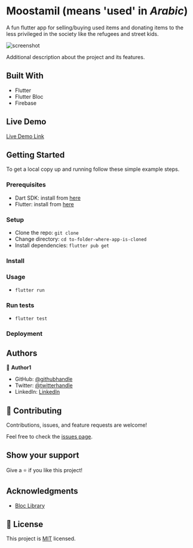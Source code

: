 # Moostamil (means 'used' in *Arabic*)

A fun flutter app for selling/buying used items and donating items to the less privileged in the society like the refugees and street kids.

![screenshot](./app_screenshot.png)

Additional description about the project and its features.

## Built With

- Flutter
- Flutter Bloc
- Firebase

## Live Demo

[Live Demo Link](https://livedemo.com)


## Getting Started
To get a local copy up and running follow these simple example steps.

### Prerequisites
- Dart SDK: install from [here](https://dart.dev/get-dart)
- Flutter: install from [here](https://flutter.dev/docs/get-started/install)

### Setup
- Clone the repo: `git clone `
- Change directory: `cd to-folder-where-app-is-cloned`
- Install dependencies: `flutter pub get`

### Install

### Usage
- `flutter run`

### Run tests
- `flutter test`

### Deployment



## Authors

👤 **Author1**

- GitHub: [@githubhandle](https://github.com/afanimartin)
- Twitter: [@twitterhandle](https://twitter.com/afanimartin)
- LinkedIn: [LinkedIn](https://linkedin.com/in/martin-afani)

## 🤝 Contributing

Contributions, issues, and feature requests are welcome!

Feel free to check the [issues page](../../issues/).

## Show your support

Give a ⭐️ if you like this project!

## Acknowledgments

- [Bloc Library](bloclibrary.dev)

## 📝 License

This project is [MIT](./MIT.md) licensed.


